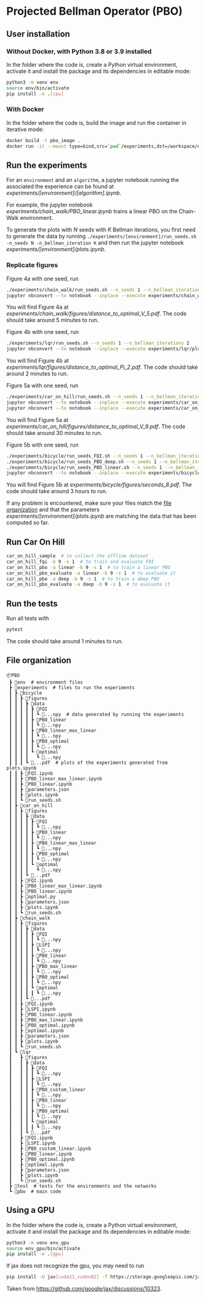 # Projected Bellman Operator (PBO)

## User installation
### Without Docker, with Python 3.8 or 3.9 installed
In the folder where the code is, create a Python virtual environment, activate it and install the package and its dependencies in editable mode:
```bash
python3 -m venv env
source env/bin/activate
pip install -e .[cpu]
```

### With Docker
In the folder where the code is, build the image and run the container in iterative mode:
```bash
docker build -t pbo_image .
docker run -it --mount type=bind,src=`pwd`/experiments,dst=/workspace/experiments pbo_image bash
```

## Run the experiments
For an `environment` and an `algorithm`, a jupyter notebook running the associated the experience can be found at _experiments/[environment]/[algorithm].ipynb_.

For example, the jupyter notebook _experiments/chain_walk/PBO_linear.ipynb_ trains a linear PBO on the Chain-Walk environment.

To generate the plots with $N$ seeds with $K$ Bellman iterations, you first need to generate the data by running `./experiments/[environment]/run_seeds.sh -n_seeds N -n_bellman_iteration K`
and then run the jupyter notebook _experiments/[environment]/plots.ipynb_.

### Replicate figures
Figure 4a with one seed, run
```Bash
./experiments/chain_walk/run_seeds.sh --n_seeds 1 --n_bellman_iterations 5
jupyter nbconvert --to notebook --inplace --execute experiments/chain_walk/plots.ipynb
```
You will find Figure 4a at _experiments/chain_walk/figures/distance_to_optimal_V_5.pdf_. The code should take around 5 minutes to run.

Figure 4b with one seed, run
```Bash
./experiments/lqr/run_seeds.sh --n_seeds 1 --n_bellman_iterations 2
jupyter nbconvert --to notebook --inplace --execute experiments/lqr/plots.ipynb
```
You will find Figure 4b at _experiments/lqr/figures/distance_to_optimal_Pi_2.pdf_. The code should take around 2 minutes to run.

Figure 5a with one seed, run
```Bash
./experiments/car_on_hill/run_seeds.sh --n_seeds 1 --n_bellman_iterations 9
jupyter nbconvert --to notebook --inplace --execute experiments/car_on_hill/samples.ipynb
jupyter nbconvert --to notebook --inplace --execute experiments/car_on_hill/plots.ipynb
```
You will find Figure 5a at _experiments/car_on_hill/figures/distance_to_optimal_V_9.pdf_. The code should take around 30 minutes to run.

Figure 5b with one seed, run
```Bash
./experiments/bicycle/run_seeds_FQI.sh --n_seeds 1 --n_bellman_iterations 8
./experiments/bicycle/run_seeds_PBO_deep.sh --n_seeds 1 --n_bellman_iterations 8
./experiments/bicycle/run_seeds_PBO_linear.sh --n_seeds 1 --n_bellman_iterations 8
jupyter nbconvert --to notebook --inplace --execute experiments/bicycle/plots.ipynb
```
You will find Figure 5b at _experiments/bicycle/figures/seconds_8.pdf_. The code should take around 3 hours to run.

If any problem is encountered, make sure your files match the [file organization](#file-organization) and that the parameters _experiments/[environment]/plots.ipynb_ are matching the data that has been computed so far.

## Run Car On Hill
```Bash
car_on_hill_sample  # to collect the offline dataset 
car_on_hill_fqi -b 9 -s 1  # to train and evaluate FQI
car_on_hill_pbo -a linear -b 9 -s 1  # to train a linear PBO
car_on_hill_pbo_evaluate -a linear -b 9 -s 1  # to evaluate it
car_on_hill_pbo -a deep -b 9 -s 1  # to train a deep PBO
car_on_hill_pbo_evaluate -a deep -b 9 -s 1  # to evaluate it
```

## Run the tests
Run all tests with
```Bash
pytest
```
The code should take around 1 minutes to run.

## File organization
```
📦PBO
 ┣ 📂env  # environment files
 ┣ 📂experiments  # files to run the experiments
 ┃ ┣ 📂bicycle
 ┃ ┃ ┣ 📂figures
 ┃ ┃ ┃ ┣ 📂data
 ┃ ┃ ┃ ┃ ┣ 📂FQI
 ┃ ┃ ┃ ┃ ┃ ┗ 📜...npy  # data generated by running the experiments
 ┃ ┃ ┃ ┃ ┣ 📂PBO_linear
 ┃ ┃ ┃ ┃ ┃ ┗ 📜...npy
 ┃ ┃ ┃ ┃ ┣ 📂PBO_linear_max_linear
 ┃ ┃ ┃ ┃ ┃ ┗ 📜...npy
 ┃ ┃ ┃ ┃ ┣ 📂PBO_optimal
 ┃ ┃ ┃ ┃ ┃ ┗ 📜...npy
 ┃ ┃ ┃ ┃ ┗ 📂optimal
 ┃ ┃ ┃ ┃   ┗ 📜...npy
 ┃ ┃ ┃ ┗ 📜...pdf  # plots of the experiments generated from plots.ipynb
 ┃ ┃ ┣ 📜FQI.ipynb
 ┃ ┃ ┣ 📜PBO_linear_max_linear.ipynb
 ┃ ┃ ┣ 📜PBO_linear.ipynb
 ┃ ┃ ┣ 📜parameters.json
 ┃ ┃ ┣ 📜plots.ipynb
 ┃ ┃ ┗ 📜run_seeds.sh
 ┃ ┣ 📂car_on_hill
 ┃ ┃ ┣ 📂figures
 ┃ ┃ ┃ ┣ 📂data
 ┃ ┃ ┃ ┃ ┣ 📂FQI
 ┃ ┃ ┃ ┃ ┃ ┗ 📜...npy
 ┃ ┃ ┃ ┃ ┣ 📂PBO_linear
 ┃ ┃ ┃ ┃ ┃ ┗ 📜...npy
 ┃ ┃ ┃ ┃ ┣ 📂PBO_linear_max_linear
 ┃ ┃ ┃ ┃ ┃ ┗ 📜...npy
 ┃ ┃ ┃ ┃ ┣ 📂PBO_optimal
 ┃ ┃ ┃ ┃ ┃ ┗ 📜...npy
 ┃ ┃ ┃ ┃ ┗ 📂optimal
 ┃ ┃ ┃ ┃   ┗ 📜...npy
 ┃ ┃ ┃ ┗ 📜...pdf
 ┃ ┃ ┣ 📜FQI.ipynb
 ┃ ┃ ┣ 📜PBO_linear_max_linear.ipynb
 ┃ ┃ ┣ 📜PBO_linear.ipynb
 ┃ ┃ ┣ 📜optimal.py
 ┃ ┃ ┣ 📜parameters.json
 ┃ ┃ ┣ 📜plots.ipynb
 ┃ ┃ ┗ 📜run_seeds.sh
 ┃ ┣ 📂chain_walk
 ┃ ┃ ┣ 📂figures
 ┃ ┃ ┃ ┣ 📂data
 ┃ ┃ ┃ ┃ ┣ 📂FQI
 ┃ ┃ ┃ ┃ ┃ ┗ 📜...npy
 ┃ ┃ ┃ ┃ ┣ 📂LSPI
 ┃ ┃ ┃ ┃ ┃ ┗ 📜...npy
 ┃ ┃ ┃ ┃ ┣ 📂PBO_linear
 ┃ ┃ ┃ ┃ ┃ ┗ 📜...npy
 ┃ ┃ ┃ ┃ ┣ 📂PBO_max_linear
 ┃ ┃ ┃ ┃ ┃ ┗ 📜...npy
 ┃ ┃ ┃ ┃ ┣ 📂PBO_optimal
 ┃ ┃ ┃ ┃ ┃ ┗ 📜...npy
 ┃ ┃ ┃ ┃ ┗ 📂optimal
 ┃ ┃ ┃ ┃ ┃ ┗ 📜...npy
 ┃ ┃ ┃ ┗ 📜...pdf
 ┃ ┃ ┣ 📜FQI.ipynb
 ┃ ┃ ┣ 📜LSPI.ipynb
 ┃ ┃ ┣ 📜PBO_linear.ipynb
 ┃ ┃ ┣ 📜PBO_max_linear.ipynb
 ┃ ┃ ┣ 📜PBO_optimal.ipynb
 ┃ ┃ ┣ 📜optimal.ipynb
 ┃ ┃ ┣ 📜parameters.json
 ┃ ┃ ┣ 📜plots.ipynb
 ┃ ┃ ┗ 📜run_seeds.sh
 ┃ ┗ 📂lqr
 ┃   ┣ 📂figures
 ┃   ┃ ┣ 📂data
 ┃   ┃ ┃ ┣ 📂FQI
 ┃   ┃ ┃ ┃ ┗ 📜...npy
 ┃   ┃ ┃ ┣ 📂LSPI
 ┃   ┃ ┃ ┃ ┗ 📜...npy
 ┃   ┃ ┃ ┣ 📂PBO_custom_linear
 ┃   ┃ ┃ ┃ ┗ 📜...npy
 ┃   ┃ ┃ ┣ 📂PBO_linear
 ┃   ┃ ┃ ┃ ┗ 📜...npy
 ┃   ┃ ┃ ┣ 📂PBO_optimal
 ┃   ┃ ┃ ┃ ┗ 📜...npy
 ┃   ┃ ┃ ┗ 📂optimal
 ┃   ┃ ┃ ┃ ┗ 📜...npy
 ┃   ┃ ┗ 📜...pdf
 ┃   ┣ 📜FQI.ipynb
 ┃   ┣ 📜LSPI.ipynb
 ┃   ┣ 📜PBO_custom_linear.ipynb
 ┃   ┣ 📜PBO_linear.ipynb
 ┃   ┣ 📜PBO_optimal.ipynb
 ┃   ┣ 📜optimal.ipynb
 ┃   ┣ 📜parameters.json
 ┃   ┣ 📜plots.ipynb
 ┃   ┗ 📜run_seeds.sh
 ┣ 📂test  # tests for the environments and the networks
 ┗ 📂pbo  # main code
```

## Using a GPU
In the folder where the code is, create a Python virtual environment, activate it and install the package and its dependencies in editable mode:
```bash
python3 -m venv env_gpu
source env_gpu/bin/activate
pip install -e .[gpu]
```

If jax does not recognize the gpu, you may need to run
```bash
pip install -U jax[cuda11_cudnn82] -f https://storage.googleapis.com/jax-releases/jax_cuda_releases.html
```
Taken from https://github.com/google/jax/discussions/10323.